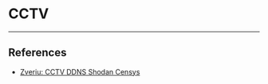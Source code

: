 # CCTV

---
## References

- [Zveriu: CCTV DDNS Shodan Censys](https://github.com/zveriu/cctv-ddns-shodan-censys)